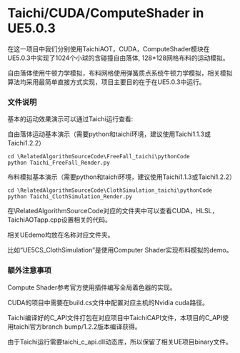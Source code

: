 # Taichi/CUDA/ComputeShader in UE5.0.3

在这一项目中我们分别使用TaichiAOT，CUDA，ComputeShader模块在UE5.0.3中实现了1024个小球的含碰撞自由落体, 128*128网格布料的运动模拟。

自由落体使用牛顿力学模拟，布料网格使用弹簧质点系统牛顿力学模拟，相关模拟算法均采用最简单直接方式实现，项目主要目的在于在UE5.0.3中运行。

### 文件说明

基本的运动效果演示可以通过Taichi运行查看:

自由落体运动基本演示（需要python和taichi环境，建议使用Taichi1.1.3或Taichi1.2.2）

```shell
cd \RelatedAlgorithmSourceCode\FreeFall_taichi\pythonCode
python Taichi_FreeFall_Render.py
```

布料模拟基本演示（需要python和taichi环境，建议使用Taichi1.1.3或Taichi1.2.2）

```shell
cd \RelatedAlgorithmSourceCode\ClothSimulation_taichi\pythonCode 
python Taichi_ClothSimulation_Render.py
```



在\RelatedAlgorithmSourceCode对应的文件夹中可以查看CUDA，HLSL，TaichiAOTapp.cpp设置相关的代码。

相关UEdemo均放在名称对应文件夹。

比如“UE5CS_ClothSimulation”是使用Computer Shader实现布料模拟的demo。





### 额外注意事项

Compute Shader参考官方使用插件编写全局着色器的实现。

CUDA的项目中需要在build.cs文件中配置对应主机的Nvidia cuda路径。

Taichi编译好的C_API文件打包在对应项目中TaichiCAPI文件，本项目的C_API使用taichi官方branch bump/1.2.2版本编译获得。

由于Taichi运行需要taichi_c_api.dll动态库，所以保留了相关UE项目binary文件。

